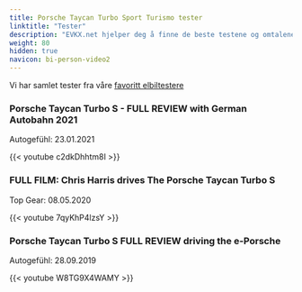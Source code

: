 ```yaml
---
title: Porsche Taycan Turbo Sport Turismo tester
linktitle: "Tester"
description: "EVKX.net hjelper deg å finne de beste testene og omtalene av denne modellen."
weight: 80
hidden: true
navicon: bi-person-video2
---
```

Vi har samlet tester fra våre [favoritt elbiltestere](../../../../../guides/evreviewers/)

<div class="container text-center shadow p-2 pe-4 mb-5 bg-body-tertiary rounded border">
<h3>Porsche Taycan Turbo S - FULL REVIEW with German Autobahn 2021</h3>
<p>Autogefühl: 23.01.2021</p>

{{< youtube c2dkDhhtm8I >}}

</div>
<div class="container text-center shadow p-2 pe-4 mb-5 bg-body-tertiary rounded border">
<h3>FULL FILM: Chris Harris drives The Porsche Taycan Turbo S</h3>
<p>Top Gear: 08.05.2020</p>

{{< youtube 7qyKhP4lzsY >}}

</div>
<div class="container text-center shadow p-2 pe-4 mb-5 bg-body-tertiary rounded border">
<h3>Porsche Taycan Turbo S FULL REVIEW driving the e-Porsche</h3>
<p>Autogefühl: 28.09.2019</p>

{{< youtube W8TG9X4WAMY >}}

</div>

